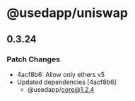 # @usedapp/uniswap

## 0.3.24

### Patch Changes

- 4acf8b6: Allow only ethers v5
- Updated dependencies [4acf8b6]
  - @usedapp/core@1.2.4
